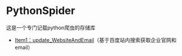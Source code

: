 # PythonSpider
这是一个专门记载python爬虫的存储库

- [Item1：update_WebsiteAndEmail](https://github.com/huquan1996/PythonSpider/tree/master/Item1%EF%BC%9Aupdate_WebsiteAndEmail)（基于百度站内搜索获取企业官网和email）